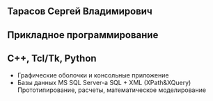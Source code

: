 Тарасов Сергей Владимирович
----------------------------
Прикладное программирование
----------------------------
C++, Tcl/Tk, Python
----------------------------
 - Графические оболочки и консольные приложение
 - Базы данных MS SQL Server-а SQL + XML (XPath&XQuery)
Прототипирование, расчеты, математическое моделирование
